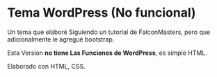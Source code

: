 Tema WordPress (No funcional)
======
Un tema que elaboré Siguiendo un tutorial de FalconMasters, pero que adicionalmente le agregué bootstrap.

Esta Version **no tiene Las Funciones de WordPress**, es simple HTML.


Elaborado con HTML, CSS.

